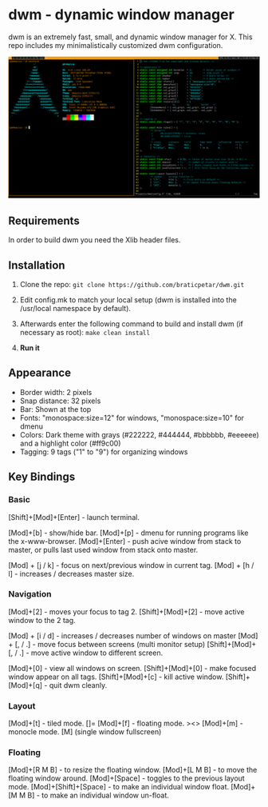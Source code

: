 # dwm - dynamic window manager

dwm is an extremely fast, small, and dynamic window manager for X. This repo includes my minimalistically customized dwm configuration.

![dwm screenshot](screenshot.png)

## Requirements

In order to build dwm you need the Xlib header files.


## Installation

1. Clone the repo:
```git clone https://github.com/braticpetar/dwm.git```

2. Edit config.mk to match your local setup (dwm is installed into
the /usr/local namespace by default).

3. Afterwards enter the following command to build and install dwm (if
necessary as root):
```make clean install```

4. **Run it** 


## Appearance

- Border width: 2 pixels
- Snap distance: 32 pixels
- Bar: Shown at the top
- Fonts: "monospace:size=12" for windows, "monospace:size=10" for dmenu
- Colors: Dark theme with grays (#222222, #444444, #bbbbbb, #eeeeee) and a highlight color (#ff9c00)
- Tagging: 9 tags ("1" to "9") for organizing windows

## Key Bindings

### Basic


[Shift]+[Mod]+[Enter]   - launch terminal.

[Mod]+[b]               - show/hide bar.
[Mod]+[p]               - dmenu for running programs like the x-www-browser.
[Mod]+[Enter]           - push acive window from stack to master, or pulls last used window from stack onto master.

[Mod] + [j / k]         - focus on next/previous window in current tag.
[Mod] + [h / l]         - increases / decreases master size.

### Navigation

[Mod]+[2]               - moves your focus to tag 2.
[Shift]+[Mod]+[2]       - move active window to the 2 tag.

[Mod] + [i / d]         - increases / decreases number of windows on master
[Mod] + [, / .]         - move focus between screens (multi monitor setup)
[Shift]+[Mod]+[, / .]   - move active window to different screen.

[Mod]+[0]               - view all windows on screen.
[Shift]+[Mod]+[0]       - make focused window appear on all tags.
[Shift]+[Mod]+[c]       - kill active window.
[Shift]+[Mod]+[q]       - quit dwm cleanly.

### Layout

[Mod]+[t]               - tiled mode. []=
[Mod]+[f]               - floating mode. ><>
[Mod]+[m]               - monocle mode. [M] (single window fullscreen)

### Floating

[Mod]+[R M B]           - to resize the floating window.
[Mod]+[L M B]           - to move the floating window around.
[Mod]+[Space]           - toggles to the previous layout mode.
[Mod]+[Shift]+[Space]   - to make an individual window float.
[Mod]+[M M B]           - to make an individual window un-float. 
